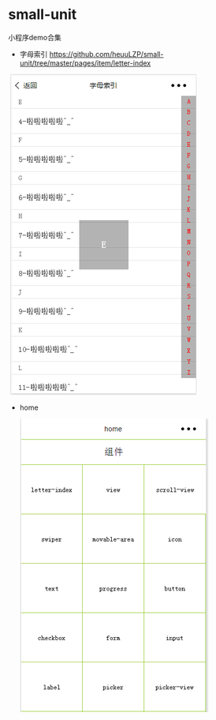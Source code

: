 # small-unit
小程序demo合集

- 字母索引
  https://github.com/heuuLZP/small-unit/tree/master/pages/item/letter-index     

  ![letter](./img/letter.png)
  
- home

  ![letter](./img/home.png)
  
